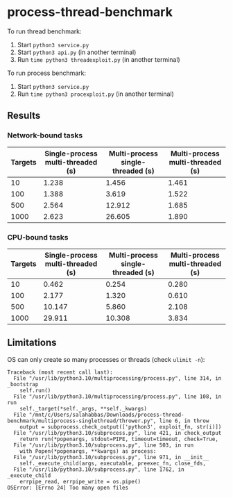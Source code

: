 # process-thread-benchmark


To run thread benchmark:

1. Start `python3 service.py`
2. Start `python3 api.py` (in another terminal)
3. Run `time python3 threadexploit.py` (in another terminal)

To run process benchmark:

1. Start `python3 service.py`
2. Run `time python3 procexploit.py` (in another terminal)


## Results

### Network-bound tasks

| Targets | Single-process multi-threaded (s) | Multi-process single-threaded (s) | Multi-process multi-threaded (s) |
|---------|-----------------------------------|-----------------------------------|----------------------------------|
| 10      | 1.238                             | 1.456                             | 1.461                            |
| 100     | 1.388                             | 3.619                             | 1.522                            |
| 500     | 2.564                             | 12.912                            | 1.685                            |
| 1000    | 2.623                             | 26.605                            | 1.890                            |

### CPU-bound tasks

| Targets | Single-process multi-threaded (s) | Multi-process single-threaded (s) | Multi-process multi-threaded (s) |
|---------|-----------------------------------|-----------------------------------|----------------------------------|
| 10      | 0.462                             | 0.254                             | 0.280                            |
| 100     | 2.177                             | 1.320                             | 0.610                            |
| 500     | 10.147                            | 5.860                             | 2.108                            |
| 1000    | 29.911                            | 10.308                            | 3.834                            |

## Limitations

OS can only create so many processes or threads (check `ulimit -n`):
```
Traceback (most recent call last):
  File "/usr/lib/python3.10/multiprocessing/process.py", line 314, in _bootstrap
    self.run()
  File "/usr/lib/python3.10/multiprocessing/process.py", line 108, in run
    self._target(*self._args, **self._kwargs)
  File "/mnt/c/Users/salahabbas/Downloads/process-thread-benchmark/multiprocess-singlethread/thrower.py", line 6, in throw
    output = subprocess.check_output(['python3', exploit_fn, str(i)])
  File "/usr/lib/python3.10/subprocess.py", line 421, in check_output
    return run(*popenargs, stdout=PIPE, timeout=timeout, check=True,
  File "/usr/lib/python3.10/subprocess.py", line 503, in run
    with Popen(*popenargs, **kwargs) as process:
  File "/usr/lib/python3.10/subprocess.py", line 971, in __init__
    self._execute_child(args, executable, preexec_fn, close_fds,
  File "/usr/lib/python3.10/subprocess.py", line 1762, in _execute_child
    errpipe_read, errpipe_write = os.pipe()
OSError: [Errno 24] Too many open files
```